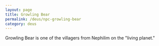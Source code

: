 ```yaml
---
layout: page
title: Growling Bear
permalink: /deus/npc-growling-bear
category: deus
---
```

Growling Bear is one of the villagers from Nephilim on the &quot;living planet.&quot;
